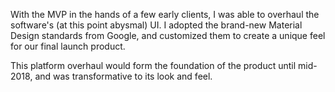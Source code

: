 With the MVP in the hands of a few early clients, I was able to overhaul the software's (at this point abysmal) UI. I adopted the brand-new Material Design standards from Google, and customized them to create a unique feel for our final launch product.

This platform overhaul would form the foundation of the product until mid-2018, and was transformative to its look and feel.
